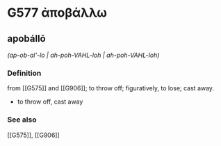 # G577 ἀποβάλλω

## apobállō

_(ap-ob-al'-lo | ah-poh-VAHL-loh | ah-poh-VAHL-loh)_

### Definition

from [[G575]] and [[G906]]; to throw off; figuratively, to lose; cast away.

- to throw off, cast away

### See also

[[G575]], [[G906]]

